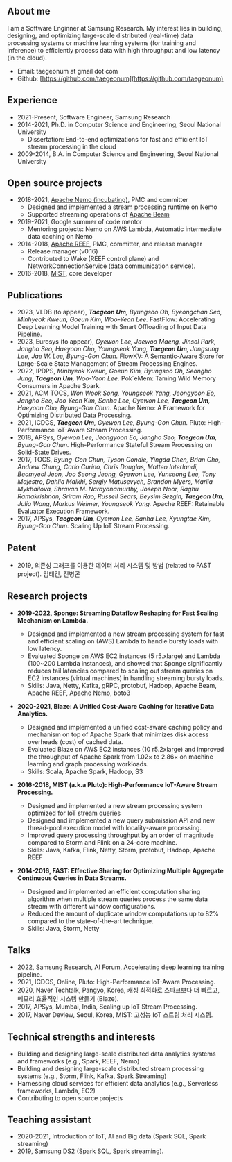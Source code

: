 
## About me

I am a Software Enginner at Samsung Research. 
My interest lies in building, designing, and optimizing large-scale distributed (real-time) data processing systems or machine learning systems (for training and inference) to efficiently process data with high throughput and low latency (in the cloud).


  - Email: taegeonum at gmail dot com
  - Github: [https://github.com/taegeonum](https://github.com/taegeonum)



## Experience 
  - 2021-Present, Software Engineer, Samsung Research
  - 2014-2021, Ph.D. in Computer Science and Engineering, Seoul National University
    - Dissertation: End-to-end optimizations for fast and efficient IoT stream processing in the cloud
  - 2009-2014, B.A. in Computer Science and Engineering, Seoul National University 


## Open source projects
  - 2018-2021, [Apache Nemo (incubating)](https://github.com/apache/incubator-nemo), PMC and committer
    - Designed and implemented a stream processing runtime on Nemo
    - Supported streaming operations of [Apache Beam](https://beam.apache.org/)
  - 2019-2021, Google summer of code mentor 
    - Mentoring projects: Nemo on AWS Lambda, Automatic intermediate data caching on Nemo
  - 2014-2018, [Apache REEF](https://github.com/apache/reef), PMC, committer, and release manager
    - Release manager (v0.16)
    - Contributed to Wake (REEF control plane) and NetworkConnectionService (data communication service).
  - 2016-2018, [MIST](https://github.com/snuspl/mist), core developer



## Publications
  - 2023, VLDB (to appear), _**Taegeon Um**, Byungsoo Oh, Byeongchan Seo, Minhyeok Kweun, Goeun Kim, Woo-Yeon Lee._ FastFlow: Accelerating Deep Learning Model Training with Smart Offloading of Input Data Pipeline. 
  - 2023, Eurosys (to appear), _Gyewon Lee, Jaewoo Maeng, Jinsol Park, Jangho Seo, Haeyoon Cho, Youngseok Yang, **Taegeon Um**, Jongsung Lee, Jae W. Lee, Byung-Gon Chun._ FlowKV: A Semantic-Aware Store for Large-Scale State Management of Stream Processing Engines.
  - 2022, IPDPS, _Minhyeok Kweun, Goeun Kim, Byungsoo Oh, Seongho Jung, **Taegeon Um**, Woo-Yeon Lee._ Pok´eMem: Taming Wild Memory Consumers in Apache Spark. 
  - 2021, ACM TOCS, _Won Wook Song, Youngseok Yang, Jeongyoon Eo, Jangho Seo, Joo Yeon Kim, Sanha Lee, Gyewon Lee, **Taegeon Um**, Haeyoon Cho, Byung-Gon Chun._  Apache Nemo: A Framework for Optimizing Distributed Data Processing. 
  - 2021, ICDCS, _**Taegeon Um**, Gyewon Lee, Byung-Gon Chun._ Pluto: High-Performance IoT-Aware Stream Processing.
  - 2018, APSys, _Gyewon Lee, Jeongyoon Eo, Jangho Seo, **Taegeon Um**, Byung-Gon Chun._ High-Performance Stateful Stream Processing on Solid-State Drives.
  - 2017, TOCS, _Byung-Gon Chun, Tyson Condie, Yingda Chen, Brian Cho, Andrew Chung, Carlo Curino, Chris Douglas, Matteo Interlandi, Beomyeol Jeon, Joo Seong Jeong, Gyewon Lee, Yunseong Lee, Tony Majestro, Dahlia Malkhi, Sergiy Matusevych, Brandon Myers, Mariia Mykhailova, Shravan M. Narayanamurthy, Joseph Noor, Raghu Ramakrishnan, Sriram Rao, Russell Sears, Beysim Sezgin, **Taegeon Um**, Julia Wang, Markus Weimer, Youngseok Yang._ Apache REEF: Retainable Evaluator Execution Framework.
  - 2017, APSys, _**Taegeon Um**, Gyewon Lee, Sanha Lee, Kyungtae Kim, Byung-Gon Chun._ Scaling Up IoT Stream Processing.


## Patent
  - 2019, 의존성 그래프를 이용한 데이터 처리 시스템 및 방법 (related to FAST project). 엄태건, 전병곤


## Research projects
  - **2019-2022, Sponge: Streaming Dataflow Reshaping for Fast Scaling Mechanism on Lambda.**
    - Designed and implemented a new stream processing system for fast and efficient scaling on (AWS) Lambda to handle bursty loads with low latency. 
    - Evaluated Sponge on AWS EC2 instances (5 r5.xlarge) and Lambda (100~200 Lambda instances), and showed that Sponge significantly reduces tail latencies compared to scaling out stream queries on EC2 instances (virtual machines) in handling streaming bursty loads. 
    - Skills: Java, Netty, Kafka, gRPC, protobuf, Hadoop, Apache Beam, Apache REEF, Apache Nemo, boto3


  - **2020-2021, Blaze: A Unified Cost-Aware Caching for Iterative Data Analytics.**
    - Designed and implemented a unified cost-aware caching policy and mechanism on top of Apache Spark that minimizes disk access overheads (cost) of cached data.
    - Evaluated Blaze on AWS EC2 instances (10 r5.2xlarge) and improved the throughput of Apache Spark from 1.02× to 2.86× on machine learning and graph processing workloads.
    - Skills: Scala, Apache Spark, Hadoop, S3


  - **2016-2018, MIST (a.k.a Pluto): High-Performance IoT-Aware Stream Processing.**
    - Designed and implemented a new stream processing system optimized for IoT stream queries
    - Designed and implemented a new query submission API and new thread-pool execution model with locality-aware processing.
    - Improved query processing throughput by an order of magnitude compared to Storm and Flink on a 24-core machine.
    - Skills: Java, Kafka, Flink, Netty, Storm, protobuf, Hadoop, Apache REEF


  - **2014-2016, FAST: Effective Sharing for Optimizing Multiple Aggregate Continuous Queries in Data Streams.**
    - Designed and implemented an efficient computation sharing algorithm when multiple stream queries process the same data stream with different window configurations.
    - Reduced the amount of duplicate window computations up to 82% compared to the state-of-the-art technique.
    - Skills: Java, Storm, Netty




## Talks 
  - 2022, Samsung Research, AI Forum, Accelerating deep learning training pipeline.
  - 2021, ICDCS, Online, Pluto: High-Performance IoT-Aware Processing.
  - 2020, Naver Techtalk, Pangyo, Korea, 캐싱 최적화로 스파크보다 더 빠르고, 메모리 효율적인 시스템 만들기 (Blaze).
  - 2017, APSys, Mumbai, India, Scaling up IoT Stream Processing.
  - 2017, Naver Deview, Seoul, Korea, MIST: 고성능 IoT 스트림 처리 시스템. 


## Technical strengths and interests 
  - Building and designing large-scale distributed data analytics systems and frameworks (e.g., Spark, REEF, Nemo)
  - Building and designing large-scale distributed stream processing systems (e.g., Storm, Flink, Kafka, Spark Streaming)
  - Harnessing cloud services for efficient data analytics (e.g., Serverless frameworks, Lambda, EC2)
  - Contributing to open source projects


## Teaching assistant 
  - 2020-2021, Introduction of IoT, AI and Big data (Spark SQL, Spark streaming)
  - 2019, Samsung DS2 (Spark SQL, Spark streaming).


